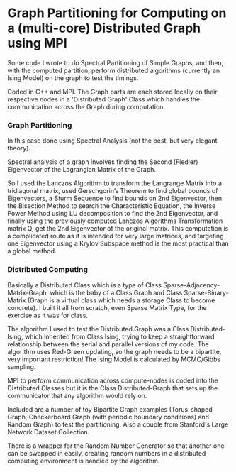 # Graph Partitioning for Computing on a (multi-core) Distributed Graph using MPI

Some code I wrote to do Spectral Partitioning of Simple Graphs, and then, with the computed partition, perform distributed algorithms (currently an Ising Model) on the graph to test the timings.

Coded in C++ and MPI. The Graph parts are each stored locally on their respective nodes in a 'Distributed Graph' Class which handles the communication across the Graph during computation.

###  Graph Partitioning

In this case done using Spectral Analysis (not the best, but very elegant theory).

Spectral analysis of a graph involves finding the Second (Fiedler) Eigenvector of the Lagrangian Matrix of the Graph.   

So I used the Lanczos Algorithm to transform the Langrange Matrix into a tridiagonal matrix, used Gerschgorin’s Theorem to find global bounds of Eigenvectors, a Sturm Sequence to find bounds on 2nd Eigenvector, then the Bisection Method to search the Characteristic Equation, the Inverse Power Method using LU decomposition to find the 2nd Eigenvector, and finally using the previously computed Lanczos Algorithms Transformation matrix Q, get the 2nd Eigenvector of the original matrix.
This computation is a complicated route as it is intended for very large matrices, and targeting one Eigenvector using a Krylov Subspace method is the most practical than a global method.

### Distributed Computing

Basically a Distributed Class which is a type of Class Sparse-Adjacency-Matrix-Graph, which is the baby of a Class Graph and Class Sparse-Binary-Matrix (Graph is a virtual class which needs a storage Class to become concrete). I built it all from scratch, even Sparse Matrix Type, for the exercise as it was for class.  

The algorithm I used to test the Distributed Graph was a Class Distributed-Ising,  which inherited from Class Ising, trying to keep a straightforward relationship between the serial and parallel versions of my code. The algorithm uses Red-Green updating, so the graph needs to be a bipartite, very important restriction!  The Ising Model is calculated by MCMC/Gibbs sampling.

MPI to perform communication across compute-nodes is coded into the Distributed Classes but it is the Class Distributed-Graph that sets up the communicator that any algorithm would rely on.

Included are a number of toy Bipartite Graph examples (Torus-shaped Graph, Checkerboard Graph (with periodic boundary conditions) and Random Graph) to test the partitioning. Also a couple from Stanford's Large Network Dataset Collection.

There is a wrapper for the Random Number Generator so that another one can be swapped in easily, creating random numbers in a distributed computing environment is handled by the algorithm.

